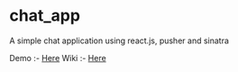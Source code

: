 chat_app
========

A simple chat application using react.js, pusher and sinatra

Demo :- <a href="http://chatterarena.herokuapp.com/">Here</a>
Wiki :- <a href="https://github.com/sahilbathla/chat_app/wiki">Here</a>
